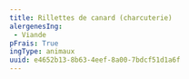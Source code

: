 ```yaml
---
title: Rillettes de canard (charcuterie)
alergenesIng:
 - Viande
pFrais: True
ingType: animaux
uuid: e4652b13-8b63-4eef-8a00-7bdcf51d1a6f
---
```

